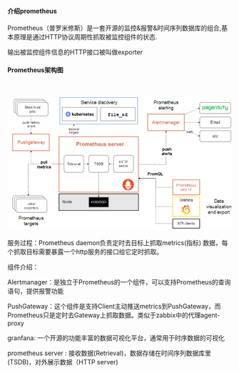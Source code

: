 #### 介绍prometheus



Prometheus（普罗米修斯）是一套开源的监控&报警&时间序列数据库的组合,基本原理是通过HTTP协议周期性抓取被监控组件的状态.

输出被监控组件信息的HTTP接口被叫做exporter 





#### Prometheus架构图



​               

![](images/prometheus架构图.png)



服务过程：Prometheus daemon负责定时去目标上抓取metrics(指标) 数据，每个抓取目标需要暴露一个http服务的接口给它定时抓取。



组件介绍：

Alertmanager：是独立于Prometheus的一个组件，可以支持Prometheus的查询语句，提供报警功能

PushGateway：这个组件是支持Client主动推送metrics到PushGateway，而Prometheus只是定时去Gateway上抓取数据。类似于zabbix中的代理agent-proxy

granfana:  一个开源的功能丰富的数据可视化平台，通常用于时序数据的可视化

prometheus server : 接收数据(Retrieval)，数据存储在时间序列数据库里(TSDB)，对外展示数据（HTTP server)













